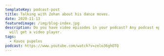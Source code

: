 ```yaml
---
templateKey: podcast-post
title: Talking with Zohan about his dance moves.
date: 2020-11-13
featuredimage: /img/blog-index.jpg
description: Do you have video episodes in your podcast? Any podcast episodes
  will get a video player.
tags:
  - Kavos pupeles
podcast: https://www.youtube.com/watch?v=zelo36ghOTQ
---
```


